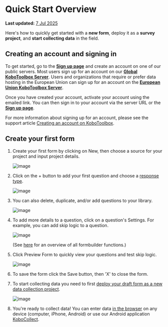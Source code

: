 # Quick Start Overview
**Last updated:** <a href="https://github.com/kobotoolbox/docs/blob/201fa7575dcc0e9576db3efce8d0a66955e1c27a/source/quick_start.md" class="reference">7 Jul 2025</a>

Here's how to quickly get started with a **new form**, deploy it as a **survey
project**, and **start collecting data** in the field.

## Creating an account and signing in

To get started, go to the
[**Sign up page**](https://www.kobotoolbox.org/sign-up/) and create an account
on one of our public servers. Most users sign up for an account on our
[**Global KoboToolbox Server**](https://kf.kobotoolbox.org/). Users and
organizations that require or prefer data hosting in the European Union can sign
up for an account on the
[**European Union KoboToolbox Server**](https://eu.kobotoolbox.org/).

Once you have created your account, activate your account using the emailed
link. You can then sign in to your account via the server URL or the
[**Sign up page**](https://www.kobotoolbox.org/sign-up/).

For more information about signing up for an account, please see the support
article [Creating an account on KoboToolbox](creating_account.md).

## Create your first form

1. Create your first form by clicking on New, then choose a source for your
   project and input project details.

   ![image](/images/quick_start/new_form.gif)

2. Click on the + button to add your first question and choose a
   [response type](question_types.md).

   ![image](/images/quick_start/add_question.gif)

3. You can also delete, duplicate, and/or add questions to your library.

   ![image](/images/quick_start/settings.gif)

4. To add more details to a question, click on a question's Settings. For
   example, you can add skip logic to a question.

   ![image](/images/quick_start/skip_logic.gif)

   (See [here](formbuilder.md) for an overview of all formbuilder functions.)

5. Click Preview Form to quickly view your questions and test skip logic.

   ![image](/images/quick_start/preview_form.gif)

6. To save the form click the Save button, then 'X' to close the form.

7. To start collecting data you need to first
   [deploy your draft form as a new data collection project](deploy_form_new_project.md).

   ![image](/images/quick_start/save.gif)

8. You're ready to collect data! You can enter data
   [in the browser](data_through_webforms.md) on any device (computer, iPhone,
   Android) or use our Android application
   [KoboCollect](kobocollect_on_android_latest.md).
